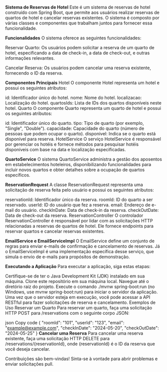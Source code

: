 **Sistema de Reservas de Hotel**
Este é um sistema de reservas de hotel construído com Spring Boot, que permite aos usuários realizar reservas de quartos de hotel e cancelar reservas existentes. O sistema é composto por várias classes e componentes que trabalham juntos para fornecer essa funcionalidade.

**Funcionalidades**
O sistema oferece as seguintes funcionalidades:

Reservar Quarto: Os usuários podem solicitar a reserva de um quarto de hotel, especificando a data de check-in, a data de check-out, e outras informações relevantes.

Cancelar Reserva: Os usuários podem cancelar uma reserva existente, fornecendo o ID da reserva.

**Componentes Principais**
Hotel
O componente Hotel representa um hotel e possui os seguintes atributos:

id: Identificador único do hotel.
nome: Nome do hotel.
localizacao: Localização do hotel.
quartosIds: Lista de IDs dos quartos disponíveis neste hotel.
Quarto
O componente Quarto representa um quarto de hotel e possui os seguintes atributos:

id: Identificador único do quarto.
tipo: Tipo de quarto (por exemplo, "Single", "Double").
capacidade: Capacidade do quarto (número de pessoas que podem ocupar o quarto).
disponivel: Indica se o quarto está disponível para reserva.
HotelService
O serviço HotelService é responsável por gerenciar os hotéis e fornece métodos para pesquisar hotéis disponíveis com base na data e localização especificadas.

**QuartoService**
O sistema QuartoService administra a gestão dos aposentos em estabelecimentos hoteleiros, disponibilizando funcionalidades para incluir novos quartos e obter detalhes sobre a ocupação de quartos específicos.

**ReservationRequest**
A classe ReservationRequest representa uma solicitação de reserva feita pelo usuário e possui os seguintes atributos:

reservationId: Identificador único da reserva.
roomId: ID do quarto a ser reservado.
userId: ID do usuário que fez a reserva.
email: Endereço de e-mail do usuário.
checkInDate: Data de check-in da reserva.
checkOutDate: Data de check-out da reserva.
ReservationController
O controlador ReservationController é responsável por lidar com as solicitações HTTP relacionadas a reservas de quartos de hotel. Ele fornece endpoints para reservar quartos e cancelar reservas existentes.

**EmailService e EmailServiceImpl**
O EmailService define um conjunto de regras para enviar e-mails de confirmação e cancelamento de reservas. Já o EmailServiceImpl é uma implementação específica desse serviço, que simula o envio de e-mails para propósitos de demonstração.

**Executando a Aplicação**
Para executar a aplicação, siga estas etapas:

Certifique-se de ter o Java Development Kit (JDK) instalado em sua máquina.
Clone este repositório em sua máquina local.
Navegue até o diretório raiz do projeto.
Execute o comando ./mvnw spring-boot:run (no Windows, use mvnw spring-boot:run) para iniciar o servidor da aplicação.
Uma vez que o servidor esteja em execução, você pode acessar a API RESTful para fazer solicitações de reserva e cancelamento.
Exemplos de Uso
Reservar um Quarto
Para reservar um quarto, faça uma solicitação HTTP POST para /reservations com o seguinte corpo JSON:

json
Copy code
{
  "roomId": "101",
  "userId": "123",
  "email": "example@example.com",
  "checkInDate": "2024-05-20",
  "checkOutDate": "2024-05-25"
}
**Cancelar uma Reserva**
Para cancelar uma reserva existente, faça uma solicitação HTTP DELETE para /reservations/{reservationId}, onde {reservationId} é o ID da reserva que você deseja cancelar.

Contribuições são bem-vindas! Sinta-se à vontade para abrir problemas e enviar solicitações pull.
